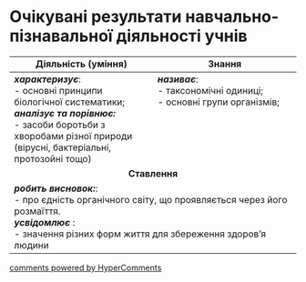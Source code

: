 <div id="hypercomments_widget" class="js-hypercomments-widget invisible"></div>

# Очікувані результати навчально-пізнавальної діяльності учнів

<table>
  <tr>
    <td width="50%" align="center"><b>Діяльність (уміння)</b></td>
    <td width="50%" align="center"><b>Знання</b></td>
  </tr>
<tbody>
  <tr>
<td width="50%" style="vertical-align:top !important;">
<b><i>характеризує</i></b>:<br>
- основні принципи біологічної систематики;<br>
<b><i>аналізує та порівнює:</i></b> <br>
- засоби боротьби з хворобами різної природи (вірусні, бактеріальні, протозойні тощо)


</td>
<td width="50%" style="vertical-align:top !important;">
<b><i>називає</i></b>: <br>
- таксономічні одиниці; <br>
- основні групи організмів;<br>

</td>
  </tr>
    <tr>
<td align="center" colspan="2" width="100%" style="vertical-align:top !important;">
<b>Ставлення</b>
</td>
  </tr>
    <tr>
<td colspan="2" width="100%" style="vertical-align:top !important;">
<b><i> робить висновок:</i></b>:<br>
- про єдність органічного світу, що проявляється через його розмаїття.<br>
<b><i>усвідомлює</i></b> :<br>
- значення різних форм життя для збереження здоров’я людини   
</td>
  </tr>
</table>

<div class="js-hypercomments-container">
<a href="http://hypercomments.com" class="hc-link" title="comments widget">comments powered by HyperComments</a>
</div>